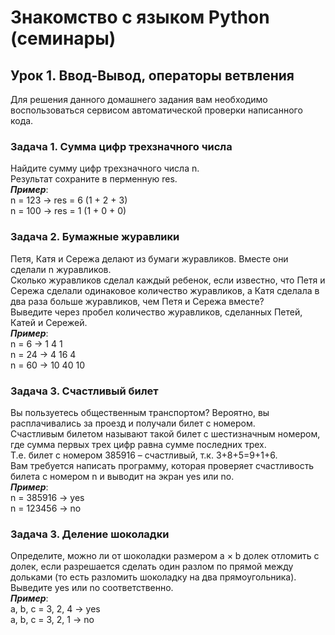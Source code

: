 # Знакомство с языком Python (семинары)
## Урок 1. Ввод-Вывод, операторы ветвления
Для решения данного домашнего задания вам необходимо воспользоваться сервисом автоматической проверки написанного кода.
### Задача 1. Сумма цифр трехзначного числа
Найдите сумму цифр трехзначного числа n.<br>
Результат сохраните в перменную res.<br>
__*Пример*__:<br>
n = 123 -> res = 6 (1 + 2 + 3)<br>
n = 100 -> res = 1 (1 + 0 + 0)

### Задача 2. Бумажные журавлики
Петя, Катя и Сережа делают из бумаги журавликов. Вместе они сделали n журавликов.<br>Сколько журавликов сделал каждый ребенок, если известно, что Петя и Сережа сделали одинаковое количество журавликов, а Катя сделала в два раза больше журавликов, чем Петя и Сережа вместе?<br>Выведите через пробел количество журавликов, сделанных Петей, Катей и Сережей.<br>
__*Пример*__:<br>n = 6 -> 1 4 1<br>
n = 24 -> 4 16 4<br>
n = 60 -> 10 40 10

### Задача 3. Счастливый билет
Вы пользуетесь общественным транспортом? Вероятно, вы расплачивались за проезд и получали билет с номером.<br>
Счастливым билетом называют такой билет с шестизначным номером, где сумма первых трех цифр равна сумме последних трех.<br>
Т.е. билет с номером 385916 – счастливый, т.к. 3+8+5=9+1+6.<br>
Вам требуется написать программу, которая проверяет счастливость билета с номером n и выводит на экран yes или no.<br>
__*Пример*__:<br>
n = 385916 -> yes<br>
n = 123456 -> no

### Задача 3. Деление шоколадки
Определите, можно ли от шоколадки размером a × b долек отломить c долек, если разрешается сделать один разлом по прямой между дольками (то есть разломить шоколадку на два прямоугольника).<br>
Выведите yes или no соответственно.<br>
__*Пример*__:<br>
a, b, c = 3, 2, 4 -> yes<br>
a, b, c = 3, 2, 1 -> no